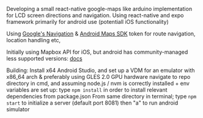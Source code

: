Developing a small react-native google-maps like arduino implementation for LCD screen directions and navigation. Using react-native and expo framework primarily for android use (potentiall iOS functionality)

Using [Google's Navigation](https://developers.google.com/maps/documentation/navigation](https://developers.google.com/maps/documentation/navigation)) 
& [Android Maps SDK](https://developers.google.com/maps/documentation/android-sdk/overview)
token for route navigation, location handling etc,

Initially using Mapbox API for iOS, but android has community-managed less supported versions: [docs](https://docs.mapbox.com/android/maps/guides/)

Building:
Install x64 Android Studio, and set up a VDM for an emulator with x86_64 arch & preferably using GLES 2.0 GPU hardware 
navigate to repo directory in cmd, and assuming node.js / nvm is correctly installed + env variables are set up:
type `npm install` in order to install relevant dependencies from package.json
From same directory in terminal; type `npm start` to initialize a server (default port 8081) then "a" to run android simulator
